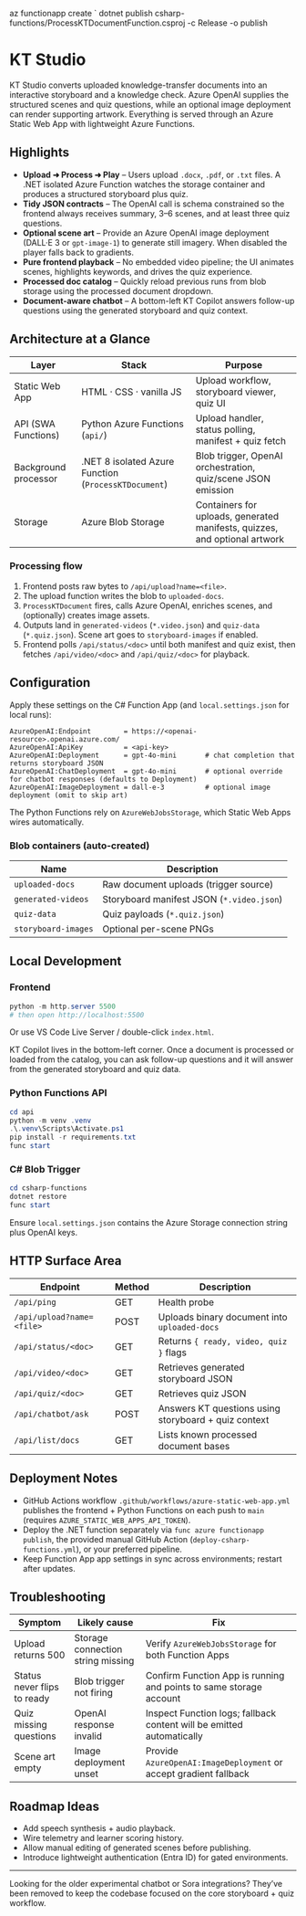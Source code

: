 az functionapp create `
dotnet publish csharp-functions/ProcessKTDocumentFunction.csproj -c Release -o publish
# KT Studio

KT Studio converts uploaded knowledge-transfer documents into an interactive storyboard and a knowledge check. Azure OpenAI supplies the structured scenes and quiz questions, while an optional image deployment can render supporting artwork. Everything is served through an Azure Static Web App with lightweight Azure Functions.

## Highlights
- **Upload ➜ Process ➜ Play** – Users upload `.docx`, `.pdf`, or `.txt` files. A .NET isolated Azure Function watches the storage container and produces a structured storyboard plus quiz.
- **Tidy JSON contracts** – The OpenAI call is schema constrained so the frontend always receives summary, 3–6 scenes, and at least three quiz questions.
- **Optional scene art** – Provide an Azure OpenAI image deployment (DALL·E 3 or `gpt-image-1`) to generate still imagery. When disabled the player falls back to gradients.
- **Pure frontend playback** – No embedded video pipeline; the UI animates scenes, highlights keywords, and drives the quiz experience.
- **Processed doc catalog** – Quickly reload previous runs from blob storage using the processed document dropdown.
- **Document-aware chatbot** – A bottom-left KT Copilot answers follow-up questions using the generated storyboard and quiz context.

## Architecture at a Glance
| Layer | Stack | Purpose |
|-------|-------|---------|
| Static Web App | HTML · CSS · vanilla JS | Upload workflow, storyboard viewer, quiz UI |
| API (SWA Functions) | Python Azure Functions (`api/`) | Upload handler, status polling, manifest + quiz fetch |
| Background processor | .NET 8 isolated Azure Function (`ProcessKTDocument`) | Blob trigger, OpenAI orchestration, quiz/scene JSON emission |
| Storage | Azure Blob Storage | Containers for uploads, generated manifests, quizzes, and optional artwork |

### Processing flow
1. Frontend posts raw bytes to `/api/upload?name=<file>`.
2. The upload function writes the blob to `uploaded-docs`.
3. `ProcessKTDocument` fires, calls Azure OpenAI, enriches scenes, and (optionally) creates image assets.
4. Outputs land in `generated-videos` (`*.video.json`) and `quiz-data` (`*.quiz.json`). Scene art goes to `storyboard-images` if enabled.
5. Frontend polls `/api/status/<doc>` until both manifest and quiz exist, then fetches `/api/video/<doc>` and `/api/quiz/<doc>` for playback.

## Configuration
Apply these settings on the C# Function App (and `local.settings.json` for local runs):

```
AzureOpenAI:Endpoint        = https://<openai-resource>.openai.azure.com/
AzureOpenAI:ApiKey          = <api-key>
AzureOpenAI:Deployment      = gpt-4o-mini       # chat completion that returns storyboard JSON
AzureOpenAI:ChatDeployment  = gpt-4o-mini       # optional override for chatbot responses (defaults to Deployment)
AzureOpenAI:ImageDeployment = dall-e-3          # optional image deployment (omit to skip art)
```

The Python Functions rely on `AzureWebJobsStorage`, which Static Web Apps wires automatically.

### Blob containers (auto-created)
| Name | Description |
|------|-------------|
| `uploaded-docs` | Raw document uploads (trigger source) |
| `generated-videos` | Storyboard manifest JSON (`*.video.json`) |
| `quiz-data` | Quiz payloads (`*.quiz.json`) |
| `storyboard-images` | Optional per-scene PNGs |

## Local Development

### Frontend
```powershell
python -m http.server 5500
# then open http://localhost:5500
```
Or use VS Code Live Server / double-click `index.html`.

KT Copilot lives in the bottom-left corner. Once a document is processed or loaded from the catalog, you can ask follow-up questions and it will answer from the generated storyboard and quiz data.

### Python Functions API
```powershell
cd api
python -m venv .venv
.\.venv\Scripts\Activate.ps1
pip install -r requirements.txt
func start
```

### C# Blob Trigger
```powershell
cd csharp-functions
dotnet restore
func start
```
Ensure `local.settings.json` contains the Azure Storage connection string plus OpenAI keys.

## HTTP Surface Area
| Endpoint | Method | Description |
|----------|--------|-------------|
| `/api/ping` | GET | Health probe |
| `/api/upload?name=<file>` | POST | Uploads binary document into `uploaded-docs` |
| `/api/status/<doc>` | GET | Returns `{ ready, video, quiz }` flags |
| `/api/video/<doc>` | GET | Retrieves generated storyboard JSON |
| `/api/quiz/<doc>` | GET | Retrieves quiz JSON |
| `/api/chatbot/ask` | POST | Answers KT questions using storyboard + quiz context |
| `/api/list/docs` | GET | Lists known processed document bases |

## Deployment Notes
- GitHub Actions workflow `.github/workflows/azure-static-web-app.yml` publishes the frontend + Python Functions on each push to `main` (requires `AZURE_STATIC_WEB_APPS_API_TOKEN`).
- Deploy the .NET function separately via `func azure functionapp publish`, the provided manual GitHub Action (`deploy-csharp-functions.yml`), or your preferred pipeline.
- Keep Function App app settings in sync across environments; restart after updates.

## Troubleshooting
| Symptom | Likely cause | Fix |
|---------|--------------|-----|
| Upload returns 500 | Storage connection string missing | Verify `AzureWebJobsStorage` for both Function Apps |
| Status never flips to ready | Blob trigger not firing | Confirm Function App is running and points to same storage account |
| Quiz missing questions | OpenAI response invalid | Inspect Function logs; fallback content will be emitted automatically |
| Scene art empty | Image deployment unset | Provide `AzureOpenAI:ImageDeployment` or accept gradient fallback |

## Roadmap Ideas
- Add speech synthesis + audio playback.
- Wire telemetry and learner scoring history.
- Allow manual editing of generated scenes before publishing.
- Introduce lightweight authentication (Entra ID) for gated environments.

---
Looking for the older experimental chatbot or Sora integrations? They’ve been removed to keep the codebase focused on the core storyboard + quiz workflow.
